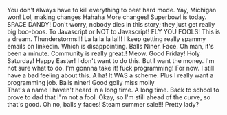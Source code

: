 You don't always have to kill everything to beat hard mode. 
Yay, Michigan won!
Lol, making changes
Hahaha More changes!  Superbowl is today.
SPACE DANDY!
Don't worry, nobody dies in this story; they just get really big boo-boos.
To Javascript or NOT to Javascript!
FLY YOU FOOLS!
This is a dream.
Thunderstorms!!!
La la la la la!!!
I keep getting really spammy emails on linkedin.  Which is disappointing.
Balls Niner.
Face.
Oh man, it's been a minute.  Community is really great.!
Meow.
Good Friday!
Holy Saturday!
Happy Easter!
I don't want to do this.  But I want the money.  I'm not sure what to do.
I'm gonnna take it!  fuck programming!   For now.
I still have a bad feeling about this.
A ha!  It WAS a scheme.  Plus I really want a programming job.
Balls niner!
Good golly miss molly\
That's a name I haven't heard in a long time.  A long time.
Back to school to prove to dad that I"m not a fool.
Okay, so I'm still ahead of the curve, so that's good.
Oh no, balls y faces!
Steam summer sale!!!
Pretty lady?